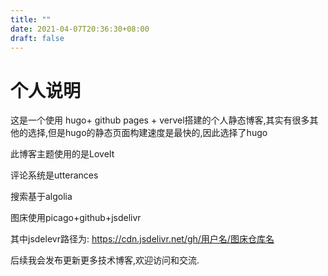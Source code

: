 ```yaml
---
title: ""
date: 2021-04-07T20:36:30+08:00
draft: false
---
```

# 个人说明

这是一个使用 hugo+ github pages + vervel搭建的个人静态博客,其实有很多其他的选择,但是hugo的静态页面构建速度是最快的,因此选择了hugo

此博客主题使用的是LoveIt

评论系统是utterances

搜索基于algolia

图床使用picago+github+jsdelivr

其中jsdelevr路径为:
https://cdn.jsdelivr.net/gh/用户名/图床仓库名

后续我会发布更新更多技术博客,欢迎访问和交流.

